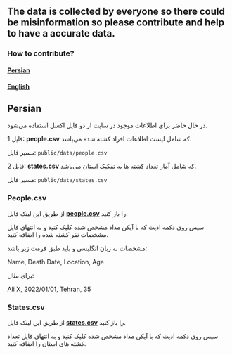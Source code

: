 ## The data is collected by everyone so there could be misinformation so please contribute and help to have a accurate data.

### How to contribute?

#### [Persian](#persian)
#### [English](#english)



## Persian
در حال حاضر برای اطلاعات موجود در سایت از دو فایل اکسل استفاده می‌شود.

فایل 1: **people.csv** که شامل لیست اطلاعات افراد کشته شده می‌باشد.

مسیر فایل: `public/data/people.csv`

فایل 2: **states.csv** که شامل آمار تعداد کشته ها به تفکیک استان می‌باشد.

مسیر فایل: `public/data/states.csv`

### People.csv

از طریق این لینک فایل [**people.csv**](https://github.com/irjs/irjs.github.io/blob/master/public/data/people.csv) را باز کنید.

سپس روی دکمه ادیت که با آیکن مداد مشخص شده کلیک کنید و به انتهای فایل مشخصات نفر کشته شده را اضافه کنید.

مشخصات به زبان انگلیسی و باید طبق فرمت زیر باشد:

Name, Death Date, Location, Age

برای مثال:

Ali X, 2022/01/01, Tehran, 35


### States.csv


از طریق این لینک فایل [**states.csv**](https://github.com/irjs/irjs.github.io/blob/master/public/data/states.csv) را باز کنید.

سپس روی دکمه ادیت که با آیکن مداد مشخص شده کلیک کنید و به انتهای فایل تعداد کشته های استان را اضافه کنید.
